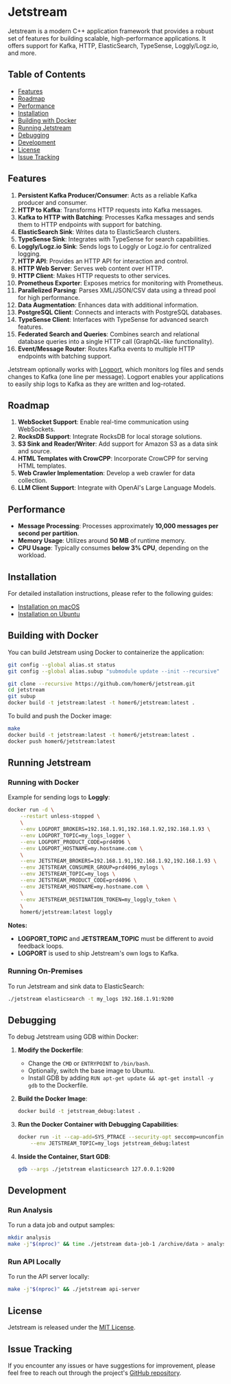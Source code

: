 # Jetstream

Jetstream is a modern C++ application framework that provides a robust set of features for building scalable, high-performance applications. It offers support for Kafka, HTTP, ElasticSearch, TypeSense, Loggly/Logz.io, and more.

## Table of Contents

- [Features](#features)
- [Roadmap](#roadmap)
- [Performance](#performance)
- [Installation](#installation)
- [Building with Docker](#building-with-docker)
- [Running Jetstream](#running-jetstream)
- [Debugging](#debugging)
- [Development](#development)
- [License](#license)
- [Issue Tracking](#issue-tracking)


## Features

1. **Persistent Kafka Producer/Consumer**: Acts as a reliable Kafka producer and consumer.
2. **HTTP to Kafka**: Transforms HTTP requests into Kafka messages.
3. **Kafka to HTTP with Batching**: Processes Kafka messages and sends them to HTTP endpoints with support for batching.
4. **ElasticSearch Sink**: Writes data to ElasticSearch clusters.
5. **TypeSense Sink**: Integrates with TypeSense for search capabilities.
6. **Loggly/Logz.io Sink**: Sends logs to Loggly or Logz.io for centralized logging.
7. **HTTP API**: Provides an HTTP API for interaction and control.
8. **HTTP Web Server**: Serves web content over HTTP.
9. **HTTP Client**: Makes HTTP requests to other services.
10. **Prometheus Exporter**: Exposes metrics for monitoring with Prometheus.
11. **Parallelized Parsing**: Parses XML/JSON/CSV data using a thread pool for high performance.
12. **Data Augmentation**: Enhances data with additional information.
13. **PostgreSQL Client**: Connects and interacts with PostgreSQL databases.
14. **TypeSense Client**: Interfaces with TypeSense for advanced search features.
15. **Federated Search and Queries**: Combines search and relational database queries into a single HTTP call (GraphQL-like functionality).
16. **Event/Message Router**: Routes Kafka events to multiple HTTP endpoints with batching support.

Jetstream optionally works with [Logport](https://github.com/homer6/logport), which monitors log files and sends changes to Kafka (one line per message). Logport enables your applications to easily ship logs to Kafka as they are written and log-rotated.


## Roadmap

1. **WebSocket Support**: Enable real-time communication using WebSockets.
2. **RocksDB Support**: Integrate RocksDB for local storage solutions.
3. **S3 Sink and Reader/Writer**: Add support for Amazon S3 as a data sink and source.
4. **HTML Templates with CrowCPP**: Incorporate CrowCPP for serving HTML templates.
5. **Web Crawler Implementation**: Develop a web crawler for data collection.
6. **LLM Client Support**: Integrate with OpenAI's Large Language Models.


## Performance

- **Message Processing**: Processes approximately **10,000 messages per second per partition**.
- **Memory Usage**: Utilizes around **50 MB** of runtime memory.
- **CPU Usage**: Typically consumes **below 3% CPU**, depending on the workload.


## Installation

For detailed installation instructions, please refer to the following guides:

- [Installation on macOS](install/build_macos.md)
- [Installation on Ubuntu](install/build_ubuntu.md)


## Building with Docker

You can build Jetstream using Docker to containerize the application:

```bash
git config --global alias.st status
git config --global alias.subup "submodule update --init --recursive"

git clone --recursive https://github.com/homer6/jetstream.git
cd jetstream
git subup
docker build -t jetstream:latest -t homer6/jetstream:latest .
```

To build and push the Docker image:

```bash
make
docker build -t jetstream:latest -t homer6/jetstream:latest .
docker push homer6/jetstream:latest
```


## Running Jetstream

### Running with Docker

Example for sending logs to **Loggly**:

```bash
docker run -d \
    --restart unless-stopped \
    \
    --env LOGPORT_BROKERS=192.168.1.91,192.168.1.92,192.168.1.93 \
    --env LOGPORT_TOPIC=my_logs_logger \
    --env LOGPORT_PRODUCT_CODE=prd4096 \
    --env LOGPORT_HOSTNAME=my.hostname.com \
    \
    --env JETSTREAM_BROKERS=192.168.1.91,192.168.1.92,192.168.1.93 \
    --env JETSTREAM_CONSUMER_GROUP=prd4096_mylogs \
    --env JETSTREAM_TOPIC=my_logs \
    --env JETSTREAM_PRODUCT_CODE=prd4096 \
    --env JETSTREAM_HOSTNAME=my.hostname.com \
    \
    --env JETSTREAM_DESTINATION_TOKEN=my_loggly_token \
    \
    homer6/jetstream:latest loggly
```

**Notes:**

- **LOGPORT_TOPIC** and **JETSTREAM_TOPIC** must be different to avoid feedback loops.
- **LOGPORT** is used to ship Jetstream's own logs to Kafka.

### Running On-Premises

To run Jetstream and sink data to ElasticSearch:

```bash
./jetstream elasticsearch -t my_logs 192.168.1.91:9200
```


## Debugging

To debug Jetstream using GDB within Docker:

1. **Modify the Dockerfile**:

   - Change the `CMD` or `ENTRYPOINT` to `/bin/bash`.
   - Optionally, switch the base image to Ubuntu.
   - Install GDB by adding `RUN apt-get update && apt-get install -y gdb` to the Dockerfile.

2. **Build the Docker Image**:

   ```bash
   docker build -t jetstream_debug:latest .
   ```

3. **Run the Docker Container with Debugging Capabilities**:

   ```bash
   docker run -it --cap-add=SYS_PTRACE --security-opt seccomp=unconfined \
       --env JETSTREAM_TOPIC=my_logs jetstream_debug:latest
   ```

4. **Inside the Container, Start GDB**:

   ```bash
   gdb --args ./jetstream elasticsearch 127.0.0.1:9200
   ```


## Development

### Run Analysis

To run a data job and output samples:

```bash
mkdir analysis
make -j"$(nproc)" && time ./jetstream data-job-1 /archive/data > analysis/samples.txt
```

### Run API Locally

To run the API server locally:

```bash
make -j"$(nproc)" && ./jetstream api-server
```

## License

Jetstream is released under the [MIT License](LICENSE).

## Issue Tracking

If you encounter any issues or have suggestions for improvement, please feel free to reach out through the project's [GitHub repository](https://github.com/homer6/jetstream/issues).
